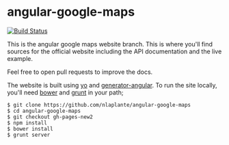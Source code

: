 angular-google-maps
===================

[![Build Status](https://travis-ci.org/nlaplante/angular-google-maps.png?branch=gh-pages-new2)](https://travis-ci.org/nlaplante/angular-google-maps)

This is the angular google maps website branch. This is where you'll find sources for the official 
website including the API documentation and the live example.

Feel free to open pull requests to improve the docs.

The website is built using [yo](http://yeoman.io/) and [generator-angular](https://github.com/yeoman/generator-angular). To run the site locally, you'll need [bower](http://bower.io/) and [grunt](http://gruntjs.com/) in your path;

```
$ git clone https://github.com/nlaplante/angular-google-maps
$ cd angular-google-maps
$ git checkout gh-pages-new2
$ npm install 
$ bower install
$ grunt server
```
